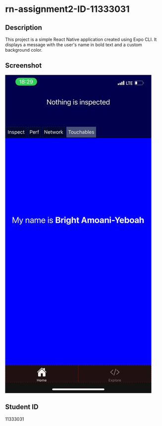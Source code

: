 # rn-assignment2-ID-11333031

## Description
This project is a simple React Native application created using Expo CLI. It displays a message with the user's name in bold text and a custom background color.

## Screenshot
![Screenshot](./screenshot.jpg)

## Student ID
11333031

